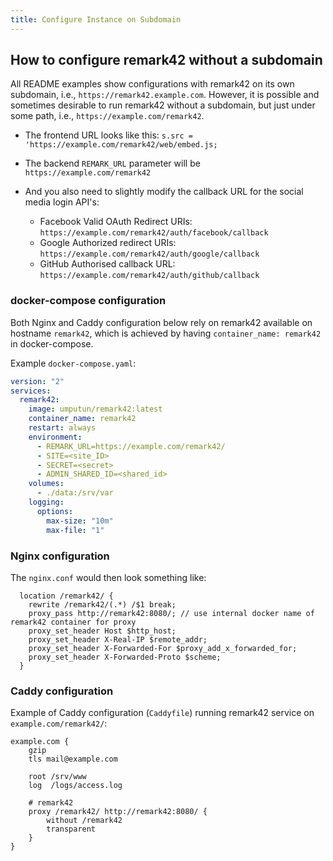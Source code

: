 ```yaml
---
title: Configure Instance on Subdomain
---
```


## How to configure remark42 without a subdomain

All README examples show configurations with remark42 on its own subdomain, i.e., `https://remark42.example.com`. However, it is possible and sometimes desirable to run remark42 without a subdomain, but just under some path, i.e., `https://example.com/remark42`.

- The frontend URL looks like this: `s.src = 'https://example.com/remark42/web/embed.js;`

- The backend `REMARK_URL` parameter will be `https://example.com/remark42`

- And you also need to slightly modify the callback URL for the social media login API's:
  - Facebook Valid OAuth Redirect URIs: `https://example.com/remark42/auth/facebook/callback`
  - Google Authorized redirect URIs: `https://example.com/remark42/auth/google/callback`
  - GitHub Authorised callback URL: `https://example.com/remark42/auth/github/callback`

### docker-compose configuration

Both Nginx and Caddy configuration below rely on remark42 available on hostname `remark42`, which is achieved by having `container_name: remark42` in docker-compose.

Example `docker-compose.yaml`:

```yaml
version: "2"
services:
  remark42:
    image: umputun/remark42:latest
    container_name: remark42
    restart: always
    environment:
      - REMARK_URL=https://example.com/remark42/
      - SITE=<site_ID>
      - SECRET=<secret>
      - ADMIN_SHARED_ID=<shared_id>
    volumes:
      - ./data:/srv/var
    logging:
      options:
        max-size: "10m"
        max-file: "1"
```

### Nginx configuration

The `nginx.conf` would then look something like:

```
  location /remark42/ {
    rewrite /remark42/(.*) /$1 break;
    proxy_pass http://remark42:8080/; // use internal docker name of remark42 container for proxy
    proxy_set_header Host $http_host;
    proxy_set_header X-Real-IP $remote_addr;
    proxy_set_header X-Forwarded-For $proxy_add_x_forwarded_for;
    proxy_set_header X-Forwarded-Proto $scheme;
  }
```

### Caddy configuration

Example of Caddy configuration (`Caddyfile`) running remark42 service on `example.com/remark42/`:

```
example.com {
	gzip
	tls mail@example.com

	root /srv/www
	log  /logs/access.log

	# remark42
	proxy /remark42/ http://remark42:8080/ {
		without /remark42
		transparent
	}
}
```
